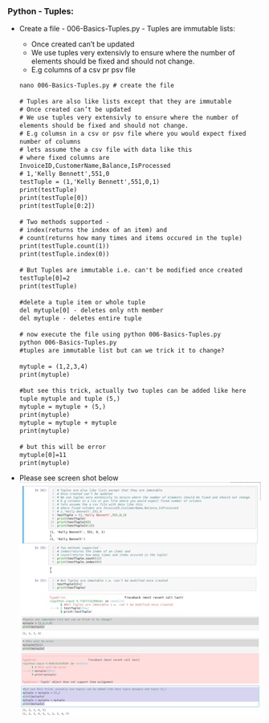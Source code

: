 ### Python - Tuples:
  * Create a file - 006-Basics-Tuples.py - Tuples are immutable lists:
    * Once created can’t be updated
    * We use tuples very extensivly to ensure where the number of elements should be fixed and should not change.
    * E.g columns of a csv  pr psv file
    
    ```
    nano 006-Basics-Tuples.py # create the file
    
    # Tuples are also like lists except that they are immutable
    # Once created can’t be updated
    # We use tuples very extensivly to ensure where the number of elements should be fixed and should not change.
    # E.g columsn in a csv or psv file where you would expect fixed number of columns
    # lets assume the a csv file with data like this 
    # where fixed columns are InvoiceID,CustomerName,Balance,IsProcessed
    # 1,'Kelly Bennett',551,0
    testTuple = (1,'Kelly Bennett',551,0,1)
    print(testTuple)
    print(testTuple[0])
    print(testTuple[0:2])

    # Two methods supported - 
    # index(returns the index of an item) and 
    # count(returns how many times and items occured in the tuple)
    print(testTuple.count(1))
    print(testTuple.index(0))

    # But Tuples are immutable i.e. can't be modified once created
    testTuple[0]=2
    print(testTuple)

    #delete a tuple item or whole tuple
    del mytuple[0] - deletes only nth member
    del mytuple - deletes entire tuple

    # now execute the file using python 006-Basics-Tuples.py
    python 006-Basics-Tuples.py
    #tuples are immutable list but can we trick it to change?
    
    mytuple = (1,2,3,4)
    print(mytuple)

    #but see this trick, actually two tuples can be added like here tuple mytuple and tuple (5,)
    mytuple = mytuple + (5,)
    print(mytuple)
    mytuple = mytuple + mytuple
    print(mytuple)
    
    # but this will be error
    mytuple[0]=11
    print(mytuple)

    ```
  * Please see screen shot below
        ![Python Basics Tuples](../images/001-006-Basics-Tuples.png)
        ![Python Basics Tuples](../images/001-006-Basics-Tuples-1.PNG)
